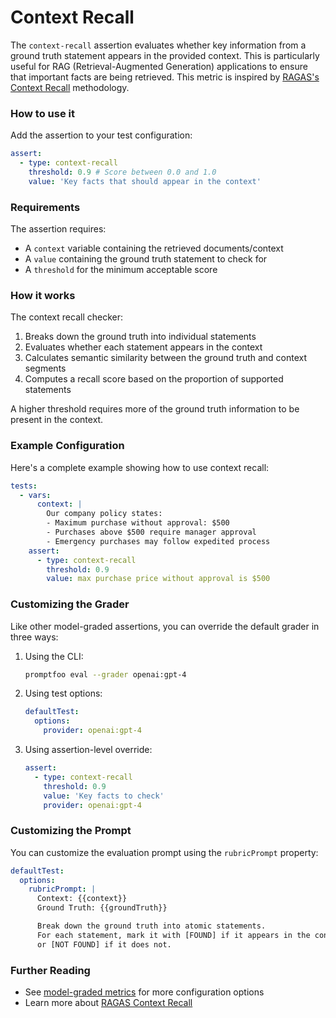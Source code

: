 # Context Recall

The `context-recall` assertion evaluates whether key information from a ground truth statement appears in the provided context. This is particularly useful for RAG (Retrieval-Augmented Generation) applications to ensure that important facts are being retrieved. This metric is inspired by [RAGAS's Context Recall](https://docs.ragas.io/en/v0.1.21/concepts/metrics/context_recall.html) methodology.

### How to use it

Add the assertion to your test configuration:

```yaml
assert:
  - type: context-recall
    threshold: 0.9 # Score between 0.0 and 1.0
    value: 'Key facts that should appear in the context'
```

### Requirements

The assertion requires:

- A `context` variable containing the retrieved documents/context
- A `value` containing the ground truth statement to check for
- A `threshold` for the minimum acceptable score

### How it works

The context recall checker:

1. Breaks down the ground truth into individual statements
2. Evaluates whether each statement appears in the context
3. Calculates semantic similarity between the ground truth and context segments
4. Computes a recall score based on the proportion of supported statements

A higher threshold requires more of the ground truth information to be present in the context.

### Example Configuration

Here's a complete example showing how to use context recall:

```yaml
tests:
  - vars:
      context: |
        Our company policy states:
        - Maximum purchase without approval: $500
        - Purchases above $500 require manager approval
        - Emergency purchases may follow expedited process
    assert:
      - type: context-recall
        threshold: 0.9
        value: max purchase price without approval is $500
```

### Customizing the Grader

Like other model-graded assertions, you can override the default grader in three ways:

1. Using the CLI:

   ```sh
   promptfoo eval --grader openai:gpt-4
   ```

2. Using test options:

   ```yaml
   defaultTest:
     options:
       provider: openai:gpt-4
   ```

3. Using assertion-level override:
   ```yaml
   assert:
     - type: context-recall
       threshold: 0.9
       value: 'Key facts to check'
       provider: openai:gpt-4
   ```

### Customizing the Prompt

You can customize the evaluation prompt using the `rubricPrompt` property:

```yaml
defaultTest:
  options:
    rubricPrompt: |
      Context: {{context}}
      Ground Truth: {{groundTruth}}

      Break down the ground truth into atomic statements.
      For each statement, mark it with [FOUND] if it appears in the context,
      or [NOT FOUND] if it does not.
```

### Further Reading

- See [model-graded metrics](/docs/configuration/expected-outputs/model-graded) for more configuration options
- Learn more about [RAGAS Context Recall](https://docs.ragas.io/en/v0.1.21/concepts/metrics/context_recall.html)
